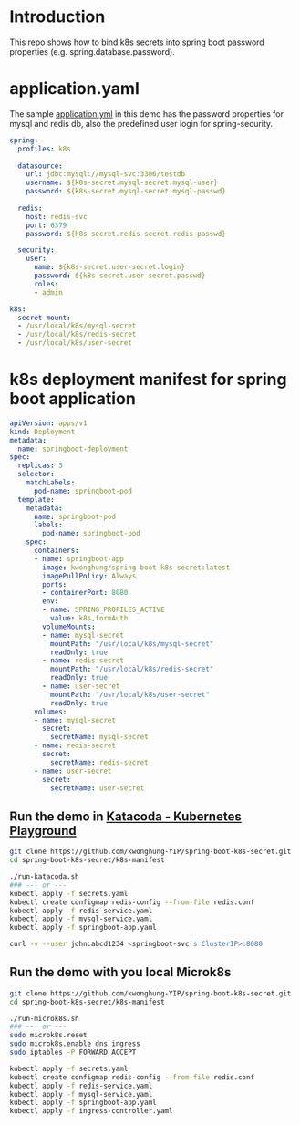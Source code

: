 # Introduction
This repo shows how to bind k8s secrets into spring boot password properties (e.g. spring.database.password).

# application.yaml
The sample [application.yml](/src/main/resources/application.yml) in this demo has the password properties for mysql and redis db, also the predefined user login for spring-security.

```yaml
spring:
  profiles: k8s
 
  datasource:
    url: jdbc:mysql://mysql-svc:3306/testdb
    username: ${k8s-secret.mysql-secret.mysql-user}
    password: ${k8s-secret.mysql-secret.mysql-passwd}
  
  redis:
    host: redis-svc
    port: 6379
    password: ${k8s-secret.redis-secret.redis-passwd}

  security:
    user:
      name: ${k8s-secret.user-secret.login}
      password: ${k8s-secret.user-secret.passwd}
      roles:
      - admin

k8s:
  secret-mount:
  - /usr/local/k8s/mysql-secret
  - /usr/local/k8s/redis-secret
  - /usr/local/k8s/user-secret
```

# k8s deployment manifest for spring boot application
```yaml
apiVersion: apps/v1
kind: Deployment
metadata:
  name: springboot-deployment
spec:
  replicas: 3
  selector:
    matchLabels:
      pod-name: springboot-pod
  template:
    metadata:
      name: springboot-pod
      labels:
        pod-name: springboot-pod
    spec:
      containers:
      - name: springboot-app
        image: kwonghung/spring-boot-k8s-secret:latest
        imagePullPolicy: Always
        ports:
        - containerPort: 8080
        env:
        - name: SPRING_PROFILES_ACTIVE
          value: k8s,formAuth
        volumeMounts:
        - name: mysql-secret
          mountPath: "/usr/local/k8s/mysql-secret"
          readOnly: true
        - name: redis-secret
          mountPath: "/usr/local/k8s/redis-secret"
          readOnly: true
        - name: user-secret
          mountPath: "/usr/local/k8s/user-secret"
          readOnly: true         
      volumes:
      - name: mysql-secret
        secret:
          secretName: mysql-secret
      - name: redis-secret
        secret:
          secretName: redis-secret
      - name: user-secret
        secret:
          secretName: user-secret
```

## Run the demo in [Katacoda - Kubernetes Playground](https://www.katacoda.com/courses/kubernetes/playground)
```bash
git clone https://github.com/kwonghung-YIP/spring-boot-k8s-secret.git
cd spring-boot-k8s-secret/k8s-manifest

./run-katacoda.sh
### --- or ---
kubectl apply -f secrets.yaml
kubectl create configmap redis-config --from-file redis.conf
kubectl apply -f redis-service.yaml
kubectl apply -f mysql-service.yaml
kubectl apply -f springboot-app.yaml

curl -v --user john:abcd1234 <springboot-svc's ClusterIP>:8080
```

## Run the demo with you local Microk8s
```bash
git clone https://github.com/kwonghung-YIP/spring-boot-k8s-secret.git
cd spring-boot-k8s-secret/k8s-manifest

./run-microk8s.sh
### --- or ---
sudo microk8s.reset
sudo microk8s.enable dns ingress
sudo iptables -P FORWARD ACCEPT

kubectl apply -f secrets.yaml
kubectl create configmap redis-config --from-file redis.conf
kubectl apply -f redis-service.yaml
kubectl apply -f mysql-service.yaml
kubectl apply -f springboot-app.yaml
kubectl apply -f ingress-controller.yaml
```
